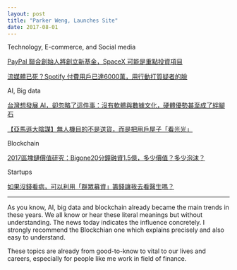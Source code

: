 ```yaml
---
layout: post
title: "Parker Weng, Launches Site"
date: 2017-08-01
---
```

Technology, E-commerce, and Social media

[PayPal 聯合創始人將創立新基金，SpaceX 可能是重點投資項目](http://finance.technews.tw/2017/07/31/paypal-co-founder-luke-nosek-leaving-founders-fund-reportedly-for-spacex-focused-fund/)

[流媒體已死？Spotify 付費用戶已達6000萬，用行動打質疑者的臉](https://www.hksilicon.com/articles/1392288)

AI, Big data

[台灣想發展 AI，卻忽略了這件事：沒有軟體與數據文化，硬體優勢甚至成了絆腳石](https://buzzorange.com/techorange/2017/08/01/ai-came-after-software-and-data/)

[【亞馬遜大陰謀】無人機目的不是送貨，而是把用戶屋子「看光光」](https://buzzorange.com/techorange/2017/07/28/amazon-scane-your-house/)

Blockchain

[2017區塊鏈價值研究：Bigone20分鐘融資1.5億，多少價值？多少泡沫？](https://www.hksilicon.com/articles/1392293)

Startups

[如果沒錢看病，可以利用「群眾募資」籌錢讓我去看醫生嗎？](https://buzzorange.com/techorange/2017/08/01/crowdfunding-poor-for-doctor/)

--------------------------------------------------------------------------------------------------------------------------------------
As you know, AI, big data and blockchain already became the main trends in these years. We all know or hear these literal meanings but without understanding. The news today indicates the influence concretely. I strongly recommend the Blockchian one which explains precisely and also easy to understand. 

These topics are already from good-to-know to vital to our lives and careers, especially for people like me work in field of finance.

